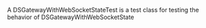 A DSGatewayWithWebSocketStateTest is a test class for testing the behavior of DSGatewayWithWebSocketState